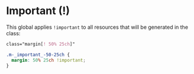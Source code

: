 # Important (!)

This global applies `!important` to all resources that will be generated in the class:

```css
class="margin[! 50% 25ch]"

.m-_important_-50-25ch {
  margin: 50% 25ch !important;
}
```